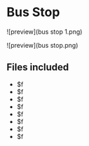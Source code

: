 ﻿# Bus Stop

![preview](bus stop 1.png)

![preview](bus stop.png)

## Files included

- $f
- $f
- $f
- $f
- $f
- $f
- $f
- $f

